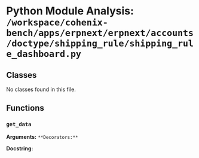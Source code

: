 # Python Module Analysis: `/workspace/cohenix-bench/apps/erpnext/erpnext/accounts/doctype/shipping_rule/shipping_rule_dashboard.py`

## Classes

No classes found in this file.


## Functions

### `get_data`
**Arguments:** ``
**Decorators:** ``

**Docstring:**
```

```

